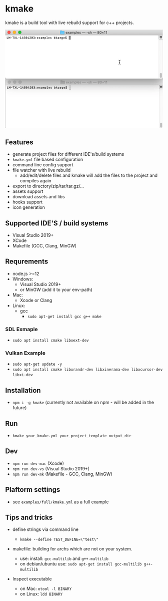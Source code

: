 # kmake

kmake is a build tool with live rebuild support for c++ projects.

![Live Build](./resources/doc/liveBuild.gif "Live Build")


## Features
* generate project files for different IDE's/build systems
* `kmake.yml` file based configuration
* command line config support
* file watcher with live rebuild
  * add/edit/delete files and kmake will add the files to the project and compiles again
* export to directory/zip/tar/tar.gz/...
* assets support
* download assets and libs
* hooks support
* icon generation

## Supported IDE'S / build systems
 * Visual Studio 2019+
 * XCode
 * Makefile (GCC, Clang, MinGW)

## Requrements
* node.js >=12
* Windows:
  * Visual Studio 2019+
  * or MinGW (add it to your env-path)
* Mac:
  * Xcode or Clang
* Linux:
  * gcc
    * `sudo apt-get install gcc g++ make`

### SDL Exmaple
* `sudo apt install cmake libxext-dev`

### Vulkan Example
* `sudo apt-get update -y`
* `sudo apt install cmake libxrandr-dev libxinerama-dev libxcursor-dev libxi-dev`

## Installation
* `npm i -g kmake` (currently not available on npm - will be added in the future)

## Run
* `kmake your_kmake.yml your_project_template output_dir`

## Dev
* `npm run dev-mac` (Xcode)
* `npm run dev-vs` (Visual Studio 2019+)
* `npm run dev-mk` (Makefile - GCC, Clang, MinGW)

## Plaftorm settings
* see `examples/full/kmake.yml` as a full example

## Tips and tricks

* define strings via command line
  * `kmake --define TEST_DEFINE=\"test\"`

* makefile: building for archs which are not on your system.
  * use: install: `gcc-multilib` and `g++-multilib`
  * on debian/ubuntu use: `sudo apt-get install gcc-multilib g++-multilib`

* Inspect executable
  * on Mac: `otool -l BINARY`
  * on Linux: `ldd BINARY`
